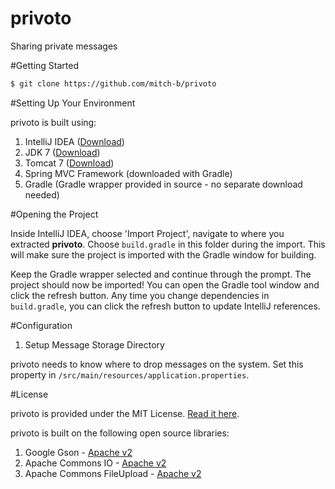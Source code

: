 privoto
=======

Sharing private messages

#Getting Started

```bash
$ git clone https://github.com/mitch-b/privoto
```

#Setting Up Your Environment

privoto is built using:

1. IntelliJ IDEA ([Download](https://www.jetbrains.com/idea/download/))
1. JDK 7 ([Download](http://www.oracle.com/technetwork/java/javase/downloads/jdk7-downloads-1880260.html))
1. Tomcat 7 ([Download](http://tomcat.apache.org/download-70.cgi))
1. Spring MVC Framework (downloaded with Gradle)
1. Gradle (Gradle wrapper provided in source - no separate download needed)

#Opening the Project

Inside IntelliJ IDEA, choose 'Import Project', navigate to where you extracted **privoto**. Choose `build.gradle` in this folder during the import. This will make sure the project is imported with the Gradle window for building.

Keep the Gradle wrapper selected and continue through the prompt. The project should now be imported! You can open the Gradle tool window and click the refresh button. Any time you change dependencies in `build.gradle`, you can click the refresh button to update IntelliJ references. 

#Configuration

1. Setup Message Storage Directory

privoto needs to know where to drop messages on the system. Set this property in `/src/main/resources/application.properties`.

#License

privoto is provided under the MIT License. [Read it here](https://raw.githubusercontent.com/mitch-b/privoto/master/LICENSE).

privoto is built on the following open source libraries:

1. Google Gson - [Apache v2](https://google-gson.googlecode.com/svn/trunk/gson/LICENSE)
1. Apache Commons IO - [Apache v2](http://www.apache.org/licenses/LICENSE-2.0)
1. Apache Commons FileUpload - [Apache v2](http://www.apache.org/licenses/LICENSE-2.0)

